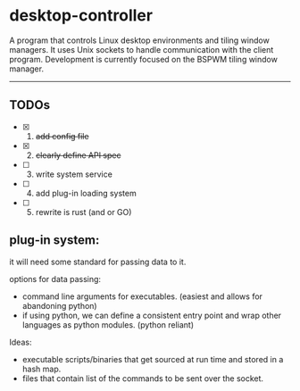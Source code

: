# desktop-controller
A program that controls Linux desktop environments and tiling window managers. It uses Unix sockets to handle communication with the client program. Development is currently focused on the BSPWM tiling window manager.

---

## TODOs

- [x] 1. ~~add config file~~
- [x] 2. ~~clearly define API spec~~
- [ ] 3. write system service
- [ ] 4. add plug-in loading system
- [ ] 5. rewrite is rust (and or GO)

## plug-in system:

it will need some standard for passing data to it. 

options for data passing: 

- command line arguments for executables. (easiest and allows for abandoning python)
- if using python, we can define a consistent entry point and wrap other languages as python modules. (python reliant)  

Ideas:

- executable scripts/binaries that get sourced at run time and stored in a hash map.
- files that contain list of the commands to be sent over the socket.
